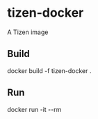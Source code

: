 # tizen-docker

A Tizen image

## Build

docker build -f tizen-docker .

## Run

docker run -it --rm <ID>
